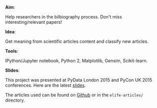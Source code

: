 __Aim__:

Help researchers in the bilbiography process. Don't miss interesting/relevant papers!


__Idea__:

Get meaning from scientific articles content and classify new articles.


__Tools__:

IPython/Jupyter notebook, Python 2, Matplotlib, Gensim, Scikit-learn.


__Slides__:

This project was presented at PyData London 2015 and PyCon UK 2015 conferences.
Here are the latest [slides](nbviewer.jupyter.org/format/slides/github/Eleonore9/get-articles-meaning/blob/master/notebooks/Eleonore_PyCon_UK2015.ipynb).



The articles used can be found on [Github](http://github.com/elifesciences/elife-articles) or in the `elife-articles/` directory.
